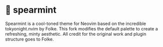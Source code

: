 # 🌿 spearmint

Spearmint is a cool-toned theme for Neovim based on the incredible tokyonight.nvim by Folke. This fork modifies the default palette to create a refreshing, minty aesthetic. All credit for the original work and plugin structure goes to Folke.
